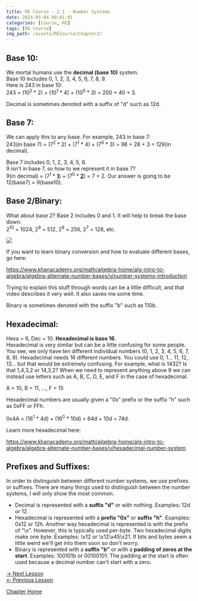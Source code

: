 ```yaml
---
title: RE Course - 2.1 - Number Systems
date: 2024-05-04 00:01:01
categories: [Course, RE]
tags: [RE Course]
img_path: /assets/RECourse/Chapter2/
---
```


## Base 10:

We mortal humans use the **decimal (base 10)** system.  
Base 10 includes 0, 1, 2, 3, 4, 5, 6, 7, 8, 9.  
Here is 243 in base 10:  
243 = (10<sup>2</sup> * 2) + (10<sup>1</sup> * 4) + (10<sup>0</sup> * 3) = 200 + 40 + 3.

Decimal is sometimes denoted with a suffix of "d" such as 12d.

## Base 7:

We can apply this to any base. For example, 243 in base 7:  
243(in base 7) = (7<sup>2</sup> * 2) + (7<sup>1</sup> * 4) + (7<sup>0</sup> * 3) = 98 + 28 + 3 = 129(in decimal).

Base 7 includes 0, 1, 2, 3, 4, 5, 6.  
9 isn't in base 7, so how to we represent it in base 7?  
9(in decimal) = (7<sup>1</sup> * **<u>1</u>**</u>) + (7<sup>0</sup> * **<u>2</u>**</u>) = 7 + 2. Our answer is going to be 12(base7) = 9(base10).

## Base 2/Binary:

What about base 2? Base 2 includes 0 and 1. It will help to break the base down:  
2<sup>10</sup> = 1024, 2<sup>9</sup> = 512, 2<sup>8</sup> = 256, 2<sup>7</sup> = 128, etc.

![](Base2.png)

If you want to learn binary conversion and how to evaluate different bases, go here:

https://www.khanacademy.org/math/algebra-home/alg-intro-to-algebra/algebra-alternate-number-bases/v/number-systems-introduction

Trying to explain this stuff through words can be a little difficult, and that video describes it very well. It also saves me some time.

Binary is sometimes denoted with the suffix "b" such as 110b.

## Hexadecimal:

Hexa = 6, Dec = 10. **Hexadecimal is base 16**.  
Hexadecimal is very similar but can be a little confusing for some people. You see, we only have ten different individual numbers (0, 1, 2, 3, 4, 5, 6, 7, 8, 9). Hexadecimal needs 16 different numbers. You could use 0, 1... 11, 12, 13... but that would be extremely confusing. For example, what is 1432? Is that 1,4,3,2 or 14,3,2? When we need to represent anything above 9 we can instead use letters such as A, B, C, D, E, and F in the case of hexadecimal.

A = 10, B = 11, ..., F = 15

Hexadecimal numbers are usually given a "0x" prefix or the suffix "h" such as 0xFF or FFh.

0x4A = (16<sup>1</sup> * 4d) + (16<sup>0</sup> * 10d) = 64d + 10d = 74d.

Learn more hexadecimal here:

<https://www.khanacademy.org/math/algebra-home/alg-intro-to-algebra/algebra-alternate-number-bases/v/hexadecimal-number-system>

## Prefixes and Suffixes:

In order to distinguish between different number systems, we use prefixes or suffixes. There are many things used to distinguish between the number systems, I will only show the most common.  
* Decimal is represented with a **suffix "d"** or with nothing. Examples: 12d or 12. 
* Hexadecimal is represented with a **prefix "0x"** or **suffix "h"**. Examples: 0x12 or 12h. Another way hexadecimal is represented is with the prefix of "\x". However, this is typically used per-byte. Two hexadecimal digits make one byte. Examples: \x12 or \x12\x45\x21. If bits and bytes seem a little weird we'll get into them soon so don't worry.
* Binary is represented with a **suffix "b"** or with a **padding of zeros at the start**. Examples: 100101b or 00100101. The padding at the start is often used because a decimal number can't start with a zero.

[-> Next Lesson](2.2%20ASCII.md)  
[<- Previous Lesson](2.0%20BinaryBasics.md)  

[Chapter Home](2.0%20BinaryBasics.md)  
